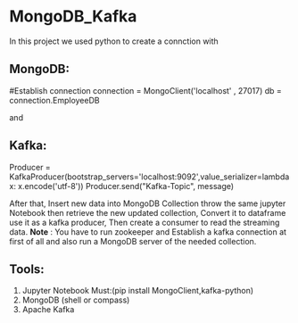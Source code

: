 # MongoDB_Kafka
In this project we used python to create a connction with 
## MongoDB:
#Establish connection
connection = MongoClient('localhost' , 27017)
db = connection.EmployeeDB

and 

## Kafka:
Producer = KafkaProducer(bootstrap_servers='localhost:9092',value_serializer=lambda x: x.encode('utf-8'))
Producer.send("Kafka-Topic", message)

After that, Insert new data into MongoDB Collection throw the same jupyter Notebook then retrieve the new updated collection, Convert it to dataframe use it as a kafka producer, Then create a consumer to read the streaming data.
**Note** : You have to run zookeeper and Establish a kafka connection at first of all and also run a MongoDB server of the needed collection.

## Tools:
1. Jupyter Notebook Must:(pip install MongoClient,kafka-python)
2. MongoDB (shell or compass)
3. Apache Kafka
